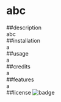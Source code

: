# abc
##description
<br/>
abc
<br/>
##installation
<br/>
a
<br/>
##usage
<br/>
a
<br/>
##credits
<br/>
a
<br/>
##features
<br/>
a
<br/>
##license
![badge](https://img.shields.io/badge/license-MIT-brightgreen)
